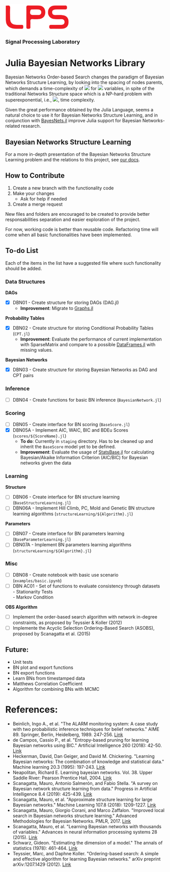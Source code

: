 <img src="docs/src/assets/logo.png" alt="drawing" width="200"/>

### Signal Processing Laboratory 

# Julia Bayesian Networks Library


Bayesian Networks Order-based Search changes the paradigm of Bayesian Networks Structure Learning, by looking into the spacing of nodes parents, which demands a time-complexity of <img src="https://render.githubusercontent.com/render/math?math=\color{grey}O(n^k)"> for <img src="https://render.githubusercontent.com/render/math?math=\color{grey}n"> variables, in spite of the traditional Networks Structure space which is a NP-hard problem with superexponential, i.e., <img src="https://render.githubusercontent.com/render/math?math=\color{grey}O(n!2^\binom{n}{2})">, time complexity. 

Given the great performance obtained by the Julia Language, seems a natural choice to use it for Bayesian Networks Structure Learning, and in conjunction with [BayesNets.jl](https://sisl.github.io/BayesNets.jl/dev/index.html) improve Julia support for Bayesian Networks-related research.

## Bayesian Networks Structure Learning

For a more in-depth presentation of the Bayesian Networks Structure Learning problem and the relations to this project, see [our docs](https://vbob.github.io/LPSjl.jl/).

## How to Contribute

1. Create a new branch with the functionality code
2. Make your changes
    * Ask for help if needed
3. Create a merge request

New files and folders are encouraged to be created to provide better responsabilities separation and easier exploration of the project.

For now, working code is better than reusable code. Refactoring time will come when all basic functionalities have been implemented.

## To-do List

Each of the items in the list have a suggested file where such functionality should be added.


### Data Structures

**DAGs**
- [x] DBN01 - Create structure for storing DAGs (DAG.jl)
    - **Improvement**: Migrate to [Graphs.jl](https://github.com/JuliaGraphs/Graphs.jl)

**Probability Tables**
- [x] DBN02 - Create structure for storing Conditional Probability Tables (`CPT.jl`)
    - **Improvement**: Evaluate the performance of current implementation with SparseMatrix and compare to a possible [DataFrames.jl](https://dataframes.juliadata.org/stable/) with missing values.

**Bayesian Networks**
- [x] DBN03 - Create structure for storing Bayesian Networks as DAG and CPT pairs

### Inference
- [ ] DBN04 - Create functions for basic BN inference (`BayesianNetwork.jl`)

### Scoring 
- [ ] DBN05 - Create interface for BN scoring (`BaseScore.jl`)
- [x] DBN05A - Implement AIC, WAIC, BIC and BDEu Scores (`scores/${ScoreName}.jl`)
    - **To do**: Currently in `staging` directory. Has to be cleaned up and inherit the `BaseScore` model yet to be defined.
    - **Improvement**: Evaluate the usage of [StatsBase.jl](https://juliastats.org/StatsBase.jl/latest/statmodels/) for calculating Bayesian/Akaike Information Criterion (AIC/BIC) for Bayesian networks given the data

### Learning 

**Structure**
- [ ] DBN06 - Create interface for BN structure learning (`BaseStructureLearning.jl`)
- [ ] DBN06A - Implement Hill Climb, PC, Mold and Genetic BN structure learning algorithms (`structureLearning/${Algorithm}.jl`)

**Parameters**
- [ ] DBN07 - Create interface for BN parameters learning (`BaseParameterLearning.jl`)
- [ ] DBN07A - Implement BN parameters learning algorithms (`structureLearning/${Algorithm}.jl`)

### Misc
- [ ] DBN08 - Create notebook with basic use scenario (`examples/basic.ipynb`)
- [ ] DBN AC01 - Set of functions to evaluate consistency through datasets\
        - Stationarity Tests\
        - Markov Condition

**OBS Algorithm**

- [ ] Implement the order-based search algorithm with network in-degree constraints, as proposed by Teyssier & Koller (2012)
- [ ] Implemente the Acyclic Selection Ordering-Based Search (ASOBS), proposed by Scanagatta et al. (2015)

## Future:
* Unit tests
* BN plot and export functions
* BN export functions
* Learn BNs from timestamped data
* Matthews Correlation Coefficient
* Algorithm for combining BNs with MCMC

# References:
- Beinlich, Ingo A., et al. "The ALARM monitoring system: A case study with two probabilistic inference techniques for belief networks." AIME 89. Springer, Berlin, Heidelberg, 1989. 247-256. [Link](http://cs.brown.edu/courses/cs242/assignments/alarmNetwork.pdf)
- de Campos, Cassio P., et al. "Entropy-based pruning for learning Bayesian networks using BIC." Artificial Intelligence 260 (2018): 42-50. [Link](https://www.sciencedirect.com/science/article/pii/S000437021830167X)
- Heckerman, David, Dan Geiger, and David M. Chickering. "Learning Bayesian networks: The combination of knowledge and statistical data." Machine learning 20.3 (1995): 197-243. [Link](https://link.springer.com/content/pdf/10.1023/A:1022623210503.pdf)
- Neapolitan, Richard E. Learning bayesian networks. Vol. 38. Upper Saddle River: Pearson Prentice Hall, 2004. [Link](http://www.cs.technion.ac.il/~dang/books/Learning%20Bayesian%20Networks(Neapolitan,%20Richard).pdf)
- Scanagatta, Mauro, Antonio Salmerón, and Fabio Stella. "A survey on Bayesian network structure learning from data." Progress in Artificial Intelligence 8.4 (2019): 425-439. [Link](https://doi.org/10.1007/s13748-019-00194-y)
- Scanagatta, Mauro, et al. "Approximate structure learning for large Bayesian networks." Machine Learning 107.8 (2018): 1209-1227. [Link](https://doi.org/10.1007/s10994-018-5701-9)
- Scanagatta, Mauro, Giorgio Corani, and Marco Zaffalon. "Improved local search in Bayesian networks structure learning." Advanced Methodologies for Bayesian Networks. PMLR, 2017. [Link](http://proceedings.mlr.press/v73/scanagatta17a/scanagatta17a.pdf)
- Scanagatta, Mauro, et al. "Learning Bayesian networks with thousands of variables." Advances in neural information processing systems 28 (2015). [Link](https://proceedings.neurips.cc/paper/2015/file/2b38c2df6a49b97f706ec9148ce48d86-Paper.pdf)
- Schwarz, Gideon. "Estimating the dimension of a model." The annals of statistics (1978): 461-464. [Link](https://www.jstor.org/stable/pdf/2958889.pdf?casa_token=YrNOrw26kmkAAAAA:TJw26MoLnAeWYeM_kxJ96_C-JYW5fAS2smQkmp-Y-L6-YWthD44MjJqb6nZx1l0sANFhJdf-T4-XoL5Prruop6cNbBPuEsNBZOTp_Ezj79IXGB4jjv2b)
- Teyssier, Marc, and Daphne Koller. "Ordering-based search: A simple and effective algorithm for learning Bayesian networks." arXiv preprint arXiv:1207.1429 (2012). [Link](https://arxiv.org/pdf/1207.1429)

